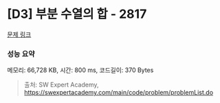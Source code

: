 # [D3] 부분 수열의 합 - 2817 

[문제 링크](https://swexpertacademy.com/main/code/problem/problemDetail.do?contestProbId=AV7IzvG6EksDFAXB) 

### 성능 요약

메모리: 66,728 KB, 시간: 800 ms, 코드길이: 370 Bytes



> 출처: SW Expert Academy, https://swexpertacademy.com/main/code/problem/problemList.do